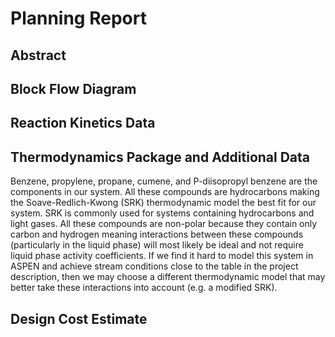 # Planning Report



## Abstract




## Block Flow Diagram





## Reaction Kinetics Data




## Thermodynamics Package and Additional Data

Benzene, propylene, propane, cumene, and P-diisopropyl benzene are the components in our system. All these compounds are hydrocarbons making the Soave-Redlich-Kwong (SRK) thermodynamic model the best fit for our system. SRK is commonly used for systems containing hydrocarbons and light gases. All these compounds are non-polar because they contain only carbon and hydrogen meaning interactions between these compounds (particularly in the liquid phase) will most likely be ideal and not require liquid phase activity coefficients. If we find it hard to model this system in ASPEN and achieve stream conditions close to the table in the project description, then we may choose a different thermodynamic model that may better take these interactions into account (e.g. a modified SRK).


## Design Cost Estimate









